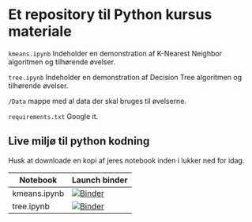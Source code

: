 # Et repository til Python kursus materiale

`kmeans.ipynb` Indeholder en demonstration af K-Nearest Neighbor algoritmen og tilhørende øvelser.

`tree.ipynb` Indeholder en demonstration af Decision Tree algoritmen og tilhørende øvelser.

`/Data` mappe med al data der skal bruges til øvelserne.

`requirements.txt` Google it.

## Live miljø til python kodning

Husk at downloade en kopi af jeres notebook inden i lukker ned for idag.

|Notebook| Launch binder|
|-|-|
|kmeans.ipynb|[![Binder](https://mybinder.org/badge_logo.svg)](https://mybinder.org/v2/gh/jessalfredsen/intro_to_machine_learning.git/master?filepath=kmeans.ipynb)|
|tree.ipynb|[![Binder](https://mybinder.org/badge_logo.svg)](https://mybinder.org/v2/gh/jessalfredsen/intro_to_machine_learning.git/master?filepath=tree.ipynb)|

